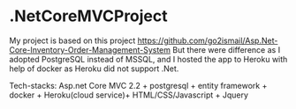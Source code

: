 # .NetCoreMVCProject 

My project is based on this project https://github.com/go2ismail/Asp.Net-Core-Inventory-Order-Management-System
But there were difference as I adopted PostgreSQL instead of MSSQL, and I hosted the app to Heroku with help of docker as Heroku did not support .Net.

Tech-stacks: Asp.net Core MVC 2.2 + postgresql + entity framework + docker + Heroku(cloud service)+ HTML/CSS/Javascript + Jquery
